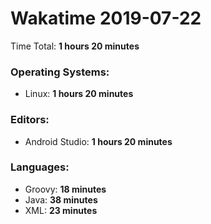 # Wakatime 2019-07-22

Time Total: **1 hours 20 minutes**

### Operating Systems:
- Linux: **1 hours 20 minutes** 

### Editors:
- Android Studio: **1 hours 20 minutes** 

### Languages:
- Groovy: **18 minutes** 
- Java: **38 minutes** 
- XML: **23 minutes** 


